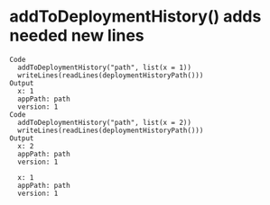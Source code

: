 # addToDeploymentHistory() adds needed new lines

    Code
      addToDeploymentHistory("path", list(x = 1))
      writeLines(readLines(deploymentHistoryPath()))
    Output
      x: 1
      appPath: path
      version: 1
    Code
      addToDeploymentHistory("path", list(x = 2))
      writeLines(readLines(deploymentHistoryPath()))
    Output
      x: 2
      appPath: path
      version: 1
      
      x: 1
      appPath: path
      version: 1

